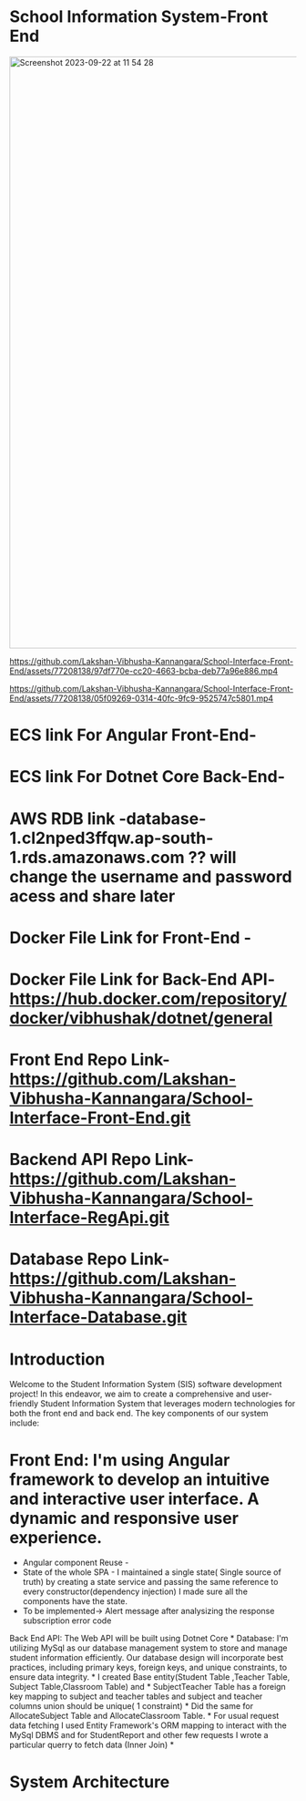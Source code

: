 # School Information System-Front End


<img width="1039" alt="Screenshot 2023-09-22 at 11 54 28" src="https://github.com/Lakshan-Vibhusha-Kannangara/School-Interface-Front-End/assets/77208138/a6ab681a-f771-49fd-b1ff-8b50826bb0a6">







https://github.com/Lakshan-Vibhusha-Kannangara/School-Interface-Front-End/assets/77208138/97df770e-cc20-4663-bcba-deb77a96e886.mp4




https://github.com/Lakshan-Vibhusha-Kannangara/School-Interface-Front-End/assets/77208138/05f09269-0314-40fc-9fc9-9525747c5801.mp4




# ECS link For Angular Front-End-
# ECS link For Dotnet Core Back-End-   
# AWS RDB link -database-1.cl2nped3ffqw.ap-south-1.rds.amazonaws.com  ?? will change the username and password acess and share later
# Docker File Link for Front-End - 
# Docker File Link for Back-End API- https://hub.docker.com/repository/docker/vibhushak/dotnet/general
# Front End Repo Link-https://github.com/Lakshan-Vibhusha-Kannangara/School-Interface-Front-End.git
# Backend API Repo Link-https://github.com/Lakshan-Vibhusha-Kannangara/School-Interface-RegApi.git 
# Database Repo Link-https://github.com/Lakshan-Vibhusha-Kannangara/School-Interface-Database.git 
# 
# Introduction

Welcome to the Student Information System (SIS) software development project! In this endeavor, we aim to create a comprehensive and user-friendly Student Information System that leverages modern technologies for both the front end and back end. The key components of our system include:

# Front End: I'm using Angular framework to develop an intuitive and interactive user interface. A dynamic and responsive user experience.
* Angular component Reuse - 
* State of the whole SPA - I maintained a single state( Single source of truth) by creating a state service and passing the same reference to every constructor(dependency injection) I made sure all the components have the state.
* To be implemented-> Alert message after analysizing the response subscription error code

Back End API: The Web API will be built using Dotnet Core
 * 
Database:
 I'm utilizing MySql as our database management system to store and manage student information efficiently. Our database design will incorporate best practices, including primary keys, foreign keys, and unique constraints, to ensure data integrity.
        * I created Base entity(Student Table ,Teacher Table, Subject Table,Classroom Table) and 
        * SubjectTeacher Table has a foreign key mapping to subject and teacher tables and subject and teacher columns union should be unique( 1 constraint)
        * Did the same for AllocateSubject Table and AllocateClassroom Table.
        * For usual request data fetching I used Entity Framework's ORM mapping to interact with the MySql DBMS and for StudentReport and other few requests I wrote a particular querry to fetch data (Inner Join)
        *

# System Architecture 
